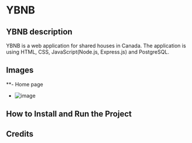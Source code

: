 # YBNB


## YBNB description
YBNB is a web application for shared houses in Canada. The application is using HTML, CSS, JavaScript(Node.js, Express.js) and PostgreSQL.


## Images

**- Home page
  - ![image](https://user-images.githubusercontent.com/63859856/166074986-cdd3b1d9-7f7f-41df-b290-0f6eea03bb89.png)


## How to Install and Run the Project

## Credits
